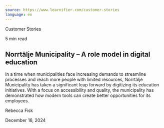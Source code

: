```yaml
---
source: https://www.learnifier.com/customer-stories
language: en
---
```


Customer Stories

5 min read

## Norrtälje Municipality – A role model in digital education

In a time when municipalities face increasing demands to streamline processes and reach more people with limited resources, Norrtälje Municipality has taken a significant leap forward by digitizing its education initiatives. With a focus on accessibility and quality, the municipality has demonstrated how modern tools can create better opportunities for its employees.

Rebecca Fisk

December 16, 2024